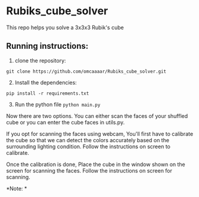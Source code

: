# Rubiks_cube_solver
This repo helps you solve a 3x3x3 Rubik's cube

## Running instructions:

1. clone the repository: 
```
git clone https://github.com/omcaaaar/Rubiks_cube_solver.git
```

2. Install the dependencies:

```
pip install -r requirements.txt
```

3. Run the python file ```python main.py```

Now there are two options. You can either scan the faces of your shuffled cube or you can enter the cube faces in utils.py.

If you opt for scanning the faces using webcam, You'll first have to calibrate the cube so that we can detect the colors accurately based on the surrounding lighting condition.
Follow the instructions on screen to calibrate.

Once the calibration is done, Place the cube in the window shown on the screen for scanning the faces. Follow the instructions on screen for scanning.

*Note: *
